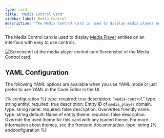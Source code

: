 ```yaml
---
type: card
title: "Media Control Card"
sidebar_label: Media Control
description: "The Media Control card is used to display media player entities on an interface with easy to use controls."
---
```


The Media Control card is used to display [Media Player](/integrations/#media-player) entities on an interface with easy to use controls.

<p class='img'>
<img src='/images/lovelace/lovelace_mediaplayer.png' alt='Screenshot of the media player control card'>
Screenshot of the Media Control card.
</p>

## YAML Configuration

The following YAML options are available when you use YAML mode or just prefer to use YAML in the Code Editor in the UI.

{% configuration %}
type:
  required: true
  description: "`media-control`"
  type: string
entity:
  required: true
  description: Entity ID of `media_player` domain.
  type: string
name:
  required: false
  description: Overwrites friendly name.
  type: string
  default: Name of entity
theme:
  required: false
  description: Override the used theme for this card with any loaded theme. For more information about themes, see the [frontend documentation](/integrations/frontend/).
  type: string
{% endconfiguration %}